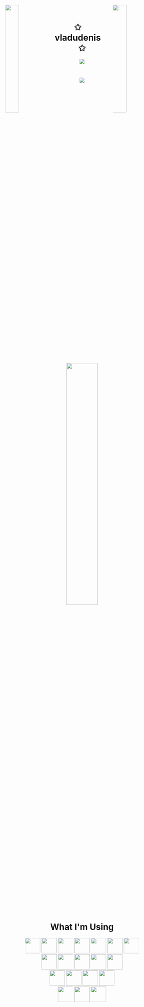 <img align="left" src="https://user-images.githubusercontent.com/65187002/144930161-2f783401-8d27-4fdf-a2f7-cc0ba32f1f1f.gif" width="30%" style="display:inline;"><img align="right" src="https://user-images.githubusercontent.com/65187002/144930161-2f783401-8d27-4fdf-a2f7-cc0ba32f1f1f.gif" width="30%" style="display:inline;">
<br>
<p align="center">
    <h1 align="center">✩&emsp;vladudenis&emsp;✩</h1>
</p>
<p align="center">
    <img src="https://readme-typing-svg.herokuapp.com/?lines=Hi+there!;Welcome+to+my+profile!;Have+a+look+around!&font=Fira%20Code&color=%23D62F79&center=true&width=280&height=50">
</p>
<br>
<p align="center">
    <img id="preview" src="https://komarev.com/ghpvc/?username=vladudenis&color=grey">
</p>
<p align="center">
    <a href="https://github.com/vladudenis"><img width="45%" src="https://github-readme-stats.vercel.app/api/top-langs/?username=vladudenis&theme=transparent&hide=handlebars&layout=compact&card_width=347&langs_count=8&hide_title=true&size_weight=0.2&count_weight=0.8&include_all_commits=true&role=owner,collaborator&show=reviews,discussions_answered&rank_icon=percentile"></a>
</p>
<br>
<div align="center">
    <h1 align="center">What I'm Using</h1>
    <div>
        <code><a href="https://www.python.org/" target="_blank"><img height="50" src="https://www.vectorlogo.zone/logos/python/python-ar21.svg"></a></code>
        <code><a href="https://www.r-project.org/" target="_blank"><img height="50" src="https://github.com/detain/svg-logos/blob/master/svg/r/r-lang.svg"></a></code>
        <code><a href="https://www.tensorflow.org/" target="_blank"><img height="50" src="https://www.vectorlogo.zone/logos/tensorflow/tensorflow-ar21.svg"></a></code>
        <code><a href="https://www.pytorch.org/" target="_blank"><img height="50" src="https://www.vectorlogo.zone/logos/pytorch/pytorch-ar21.svg"></a></code>
        <code><a href="https://www.numpy.org/" target="_blank"><img height="50" src="https://www.vectorlogo.zone/logos/numpy/numpy-ar21.svg"></a></code>
        <code><a href="https://pandas.pydata.org/" target="_blank"><img height="50" src="https://github.com/detain/svg-logos/blob/master/svg/p/pandas.svg"></a></code>
        <code><a href="https://www.jupyter.org/" target="_blank"><img height="50" src="https://www.vectorlogo.zone/logos/jupyter/jupyter-ar21.svg"></a></code>
    </div>
    <div>
        <code><a href="https://www.typescript.org/" target="_blank"><img height="50" src="https://www.vectorlogo.zone/logos/typescriptlang/typescriptlang-ar21.svg"></a></code>
        <code><a href="https://developer.mozilla.org/en-US/docs/Web/JavaScript" target="_blank"><img height="50" src="https://www.vectorlogo.zone/logos/javascript/javascript-ar21.svg"></a></code>
        <code><a href="https://www.nodejs.org/" target="_blank"><img height="50" src="https://www.vectorlogo.zone/logos/nodejs/nodejs-ar21.svg"></a></code>
        <code><a href="https://www.react.dev/" target="_blank"><img height="50" src="https://www.vectorlogo.zone/logos/reactjs/reactjs-ar21.svg"></a></code>
        <code><a href="https://www.php.net/" target="_blank"><img height="50" src="https://www.vectorlogo.zone/logos/php/php-ar21.svg"></a></code>
    </div>
    <div>
        <code><a href="https://go.dev" target="_blank"><img height="50" src="https://github.com/detain/svg-logos/blob/master/svg/g/golang-1.svg"></a></code>
        <code><a href="https://learn.microsoft.com/en-us/dotnet/csharp/" target="_blank"><img height="50" src="https://github.com/detain/svg-logos/blob/master/svg/c/c--4.svg"></a></code>
        <code><a href="https://www.unity.com/" target="_blank"><img height="50" src="https://www.vectorlogo.zone/logos/unity3d/unity3d-ar21.svg"></a></code>
        <code><a href="https://www.gnu.org/software/bash/v" target="_blank"><img height="50" src="https://github.com/detain/svg-logos/blob/af43b58bee054f40b2c215d97b983d03b190f0d4/svg/b/bash-1.svg"></a></code>
    </div>
    <div>
        <code><a href="https://azure.microsoft.com/" target="_blank"><img height="50" src="https://www.vectorlogo.zone/logos/microsoft_azure/microsoft_azure-ar21.svg"></a></code>
        <code><a href="https://aws.amazon.com/" target="_blank"><img height="50" src="https://www.vectorlogo.zone/logos/amazon_aws/amazon_aws-ar21.svg"></a></code>
        <code><a href="https://docker.com/" target="_blank"><img height="50" src="https://www.vectorlogo.zone/logos/docker/docker-ar21.svg"></a></code>
    </div>
</div>

<!--
**vladudenis/vladudenis** is a ✨ _special_ ✨ repository because its `README.md` (this file) appears on your GitHub profile.

Here are some ideas to get you started:

- 🔭 I’m currently working on ...
- 🌱 I’m currently learning ...
- 👯 I’m looking to collaborate on ...
- 🤔 I’m looking for help with ...
- 💬 Ask me about ...
- 📫 How to reach me: ...
- 😄 Pronouns: ...
- ⚡ Fun fact: ...
-->
